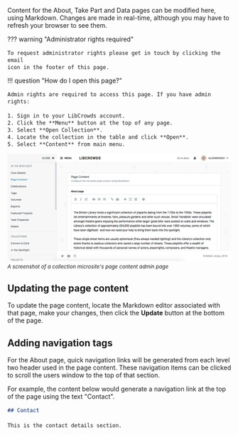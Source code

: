 Content for the About, Take Part and Data pages can be modified here, using
Markdown. Changes are made in real-time, although you may have to refresh your
browser to see them.

??? warning "Administrator rights required"

    To request administrator rights please get in touch by clicking the email
    icon in the footer of this page.

!!! question "How do I open this page?"

    Admin rights are required to access this page. If you have admin rights:

    1. Sign in to your LibCrowds account.
    2. Click the **Menu** button at the top of any page.
    3. Select **Open Collection**.
    4. Locate the collection in the table and click **Open**.
    5. Select **Content** from main menu.

![A screenshot of a collection microsite's page content admin page](/assets/img/collection/content.png?raw=true)
<br><small>*A screenshot of a collection microsite's page content admin page*</small>

## Updating the page content

To update the page content, locate the Markdown editor associated with that
page, make your changes, then click the **Update** button at the bottom of the
page.

## Adding navigation tags

For the About page, quick navigation links will be generated from each level
two header used in the page content. These navigation items can be clicked to
scroll the users window to the top of that section.

For example, the content below would generate a navigation link at the top
of the page using the text "Contact".

```markdown
## Contact

This is the contact details section.
```
